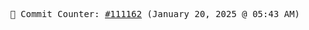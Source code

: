 <p align="center">
    <samp>
        📮 Commit Counter: <a href="https://github.com/Javascript-void0/Javascript-void0/commits/main">#111162</a> (January 20, 2025 @ 05:43 AM)
    </samp>
</p>